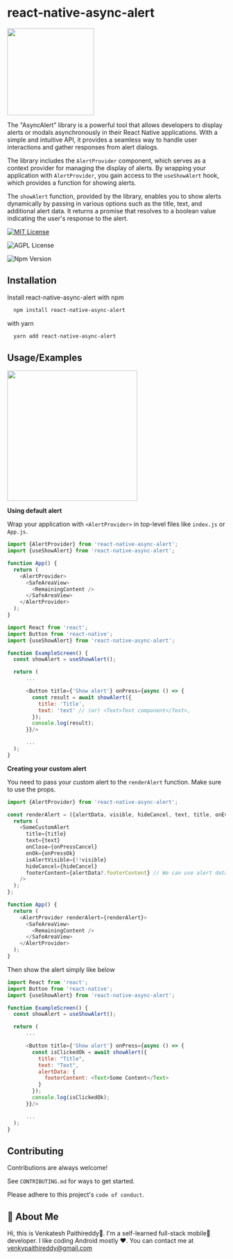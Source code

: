 # react-native-async-alert
<img src="https://github.com/rvenky125/react-native-async-alert/assets/58197145/e59b34e4-acb3-43da-844b-efc4dbc8def7" width="200px" heigth="200px"/>

The "AsyncAlert" library is a powerful tool that allows developers to display alerts or modals asynchronously in their React Native applications. With a simple and intuitive API, it provides a seamless way to handle user interactions and gather responses from alert dialogs.

The library includes the `AlertProvider` component, which serves as a context provider for managing the display of alerts. By wrapping your application with `AlertProvider`, you gain access to the `useShowAlert` hook, which provides a function for showing alerts.

The `showAlert` function, provided by the library, enables you to show alerts dynamically by passing in various options such as the title, text, and additional alert data. It returns a promise that resolves to a boolean value indicating the user's response to the alert.

[![MIT License](https://img.shields.io/badge/License-MIT-green.svg)](https://choosealicense.com/licenses/mit/)

![AGPL License](https://img.shields.io/npm/dw/react-native-async-alert)

![Npm Version](https://img.shields.io/npm/v/react-native-async-alert)

## Installation

Install react-native-async-alert with npm

```bash
  npm install react-native-async-alert
```

with yarn

```bash
  yarn add react-native-async-alert
```

## Usage/Examples
<img src="https://github.com/rvenky125/react-native-async-alert/assets/58197145/e095218f-3b2c-48f7-b77f-5240daeafd71" width="300px" heigth="300px"/>

**Using default alert**

Wrap your application with `<AlertProvider>` in top-level files like `index.js` or `App.js`.

```javascript
import {AlertProvider} from 'react-native-async-alert';
import {useShowAlert} from 'react-native-async-alert';

function App() {
  return (
    <AlertProvider>
      <SafeAreaView>
        <RemainingContent />
      </SafeAreaView>
    </AlertProvider>
  );
}
```

```javascript
import React from 'react';
import Button from 'react-native';
import {useShowAlert} from 'react-native-async-alert';

function ExampleScreen() {
  const showAlert = useShowAlert();

  return (
      ...

      <Button title={'Show alert'} onPress={async () => {
        const result = await showAlert({
          title: 'Title',
          text: 'text' // (or) <Text>Text component</Text>,
        });
        console.log(result);
      }}/>

      ...
  );
}
```

**Creating your custom alert**

You need to pass your custom alert to the `renderAlert` function. Make sure to use the props.

```javascript
import {AlertProvider} from 'react-native-async-alert';

const renderAlert = ({alertData, visible, hideCancel, text, title, onEvent, onPressCancel, onPressOk}) => {
  return (
    <SomeCustomAlert
      title={title}
      text={text}
      onClose={onPressCancel}
      onOk={onPressOk}
      isAlertVisible={!!visible}
      hideCancel={hideCancel}
      footerContent={alertData?.footerContent} // We can use alert data for any type of data.
    />
  );
};

function App() {
  return (
    <AlertProvider renderAlert={renderAlert}>
      <SafeAreaView>
        <RemainingContent />
      </SafeAreaView>
    </AlertProvider>
  );
}
```

Then show the alert simply like below

```javascript
import React from 'react';
import Button from 'react-native';
import {useShowAlert} from 'react-native-async-alert';

function ExampleScreen() {
  const showAlert = useShowAlert();

  return (
      ...

      <Button title={'Show alert'} onPress={async () => {
        const isClickedOk = await showAlert({
          title: "Title",
          text: "Text",
          alertData: {
            footerContent: <Text>Some Content</Text>
          }
        });
        console.log(isClickedOk);
      }}/>

      ...
  );
}
```

## Contributing

Contributions are always welcome!

See `CONTRIBUTING.md` for ways to get started.

Please adhere to this project's `code of conduct`.

## 🚀 About Me

Hi, this is Venkatesh Paithireddy👋. I'm a self-learned full-stack mobile📱 developer. I like coding Android mostly ❤️.
You can contact me at [venkypaithireddy@gmail.com](mailto://venkypathireddy@gmail.com)
